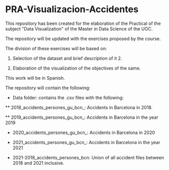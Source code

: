 # PRA-Visualizacion-Accidentes
This repository has been created for the elaboration of the Practical of the subject "Data Visualization" of the Master in Data Science of the UOC.

The repository will be updated with the exercises proposed by the course.

The division of these exercises will be based on:

1. Selection of the dataset and brief description of it 2.

2. Elaboration of the visualization of the objectives of the same.

This work will be in Spanish.

The repository will contain the following:

- Data folder: contains the .csv files with the following:
 
** 2018_accidents_persones_gu_bcn_: Accidents in Barcelona in 2018.

** 2019_accidents_persones_gu_bcn_: Accidents in Barcelona in the year 2019

* 2020_accidents_persones_gu_bcn_: Accidents in Barcelona in 2020

* 2021_accidents_persones_gu_bcn_: Accidents in Barcelona in the year 2021

* 2021-2018_accidents_persones_bcn: Union of all accident files between 2018 and 2021 inclusive.
